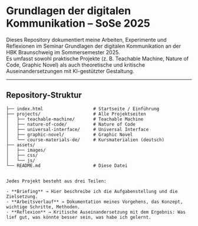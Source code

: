 # Grundlagen der digitalen Kommunikation – SoSe 2025

Dieses Repository dokumentiert meine Arbeiten, Experimente und Reflexionen im Seminar Grundlagen der digitalen Kommunikation an der HBK Braunschweig im Sommersemester 2025.  
Es umfasst sowohl praktische Projekte (z. B. Teachable Machine, Nature of Code, Graphic Novel) als auch theoretische und kritische Auseinandersetzungen mit KI-gestützter Gestaltung.

---

## Repository-Struktur

```text
├── index.html                   # Startseite / Einführung
├── projects/                    # Alle Projektseiten
│   ├── teachable-machine/       # Teachable Machine
│   ├── nature-of-code/          # Nature of Code
│   ├── universal-interface/     # Universal Interface
│   ├── graphic-novel/           # Graphic Novel
│   └── course-materials-de/     # Kursmaterialien (deutsch)
├── assets/                     
│   ├── images/
│   ├── css/
│   └── js/
└── README.md                    # Diese Datei


Jedes Projekt besteht aus drei Teilen:

- **Briefing** → Hier beschreibe ich die Aufgabenstellung und die Zielsetzung.  
- **Arbeitsverlauf** → Dokumentation meines Vorgehens, das Konzept, wichtige Schritte, Methoden.  
- **Reflexion** → Kritische Auseinandersetzung mit dem Ergebnis: Was lief gut, was könnte besser sein, was habe ich gelernt.  
